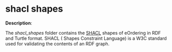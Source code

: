 # shacl shapes

**Description**:

Τhe *shacl_shapes* folder contains the [SHACL](https://www.w3.org/TR/shacl/) shapes of eOrdering in RDF and Turtle format. SHACL ( Shapes Constraint Language) is a W3C standard used for validating the contents of an RDF graph. 
